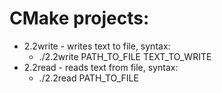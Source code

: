 # CMake projects:

- 2.2write - writes text to file, syntax:
  - ./2.2write PATH_TO_FILE TEXT_TO_WRITE 
- 2.2read - reads text from file, syntax:
  - ./2.2read PATH_TO_FILE